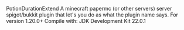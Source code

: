 PotionDurationExtend
A minecraft papermc (or other servers) server spigot/bukkit plugin that let's you do as what the plugin name says.
For version 1.20.0+
Compile with: JDK Development Kit 22.0.1
